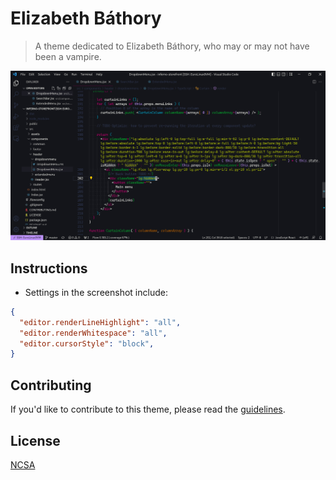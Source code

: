# Elizabeth Báthory

> A theme dedicated to Elizabeth Báthory, who may or may not have been a vampire.

![Screenshot](./img/screenshot.jpeg)

## Instructions

- Settings in the screenshot include:
```json
{
  "editor.renderLineHighlight": "all",
  "editor.renderWhitespace": "all",
  "editor.cursorStyle": "block",
}
```

## Contributing

If you'd like to contribute to this theme, please read the [guidelines](./.github/CONTRIBUTING.md).

## License

[NCSA](./LICENSE)
